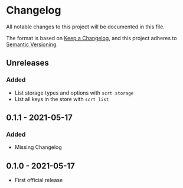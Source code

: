 # Changelog

All notable changes to this project will be documented in this file.

The format is based on [Keep a Changelog](https://keepachangelog.com/en/1.0.0/), and this project adheres to [Semantic Versioning](https://semver.org/spec/v2.0.0.html).

## Unreleases

### Added

- List storage types and options with `scrt storage`
- List all keys in the store with `scrt list`

## 0.1.1 - 2021-05-17

### Added

- Missing Changelog

## 0.1.0 - 2021-05-17

- First official release
